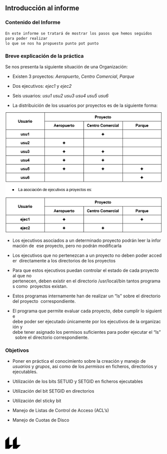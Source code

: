 ## Introducción al informe

### Contenido del Informe
    En este informe se tratará de mostrar los pasos que hemos seguidos para poder realizar
    lo que se nos ha propuesto punto pot punto

### Breve explicación de la práctica 
Se nos presenta la siguiente situación de una Organización:

+ Existen 3 proyectos: *Aeropuerto*, *Centro Comercial*, *Parque*

+ Dos ejecutivos: *ejec1* y *ejec2*

+ Seis usuarios: *usu1* *usu2* *usu3* *usu4* *usu5* *usu6* 

+ La distribuición de los usuarios por proyectos es de la siguiente forma:

![distrib](distribuicion.PNG)

+ Los ejecutivos asociados a un determinado proyecto podrán leer la información de  ese proyecto, pero no podrán modificarla

+ Los ejecutivos que no pertenezcan a un proyecto no deben poder acceder  directamente a los directorios de los proyectos

+ Para que estos ejecutivos puedan controlar el estado de cada proyecto al que no  pertenecen, deben existir en el directorio /usr/local/bin tantos programas como  proyectos existan.

+ Estos programas internamente han de realizar un “ls” sobre el directorio del proyecto  correspondiente.

+ El programa que permite evaluar cada proyecto, debe cumplir lo siguiente debe poder ser ejecutado únicamente por los ejecutivos de la organización y debe tener asignado los permisos suficientes para poder ejecutar el “ls”  sobre el directorio correspondiente.

    
### Objetivos

+ Poner en práctica el conocimiento sobre la creación y manejo de *usuarios* y *grupos*, asi como de los *permisos* en ficheros, directorios y ejecutables.

+ Utilización de los bits SETUID y SETGID en ficheros ejecutables

+ Utilización del bit SETGID en directorios 

+ Utilización del sticky bit 

+ Manejo de Listas de Control de Acceso (ACL’s)

+ Manejo de Cuotas de Disco





<br>

![logo](icono-ull-negro.png)
